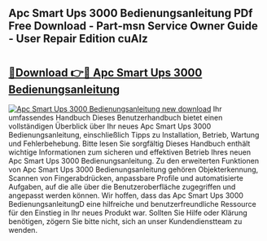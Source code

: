 ## Apc Smart Ups 3000 Bedienungsanleitung PDf Free Download - Part-msn Service Owner Guide - User Repair Edition cuAlz

# <h2><a href="http://df5bdsl.blite.top/?on=Apc+Smart+Ups+3000+Bedienungsanleitung">🔗Download 👉🔴 Apc Smart Ups 3000 Bedienungsanleitung</a></h2>

[![Apc Smart Ups 3000 Bedienungsanleitung new download](https://i.imgur.com/lujVjoI.png)](http://df5bdsl.blite.top/?on=Apc+Smart+Ups+3000+Bedienungsanleitung)
Ihr umfassendes Handbuch Dieses Benutzerhandbuch bietet einen vollständigen Überblick über Ihr neues Apc Smart Ups 3000 Bedienungsanleitung, einschließlich Tipps zu Installation, Betrieb, Wartung und Fehlerbehebung. Bitte lesen Sie sorgfältig Dieses Handbuch enthält wichtige Informationen zum sicheren und effektiven Betrieb Ihres neuen Apc Smart Ups 3000 Bedienungsanleitung. Zu den erweiterten Funktionen von Apc Smart Ups 3000 Bedienungsanleitung gehören Objekterkennung, Scannen von Fingerabdrücken, anpassbare Profile und automatisierte Aufgaben, auf die alle über die Benutzeroberfläche zugegriffen und angepasst werden können. Wir hoffen, dass das Apc Smart Ups 3000 BedienungsanleitungD eine hilfreiche und benutzerfreundliche Ressource für den Einstieg in Ihr neues Produkt war. Sollten Sie Hilfe oder Klärung benötigen, zögern Sie bitte nicht, sich an unser Kundendienstteam zu wenden.

